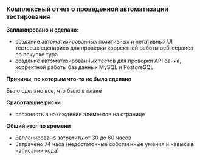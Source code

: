 ### Комплексный отчет о проведенной автоматизации тестирования

**Запланировано и сделано:**

* создание автоматизированных позитивных и негативных UI тестовых сценариев 
для проверки корректной работы веб-сервиса по покупке тура
* создание автоматизированных тестов для проверки API банка, корректной работы баз данных MySQL и PostgreSQL

**Причины, по которым что-то не было сделано**

Было сделано все, что было в плане

**Сработавшие риски**

* сложность в нахождении элементов на странице

**Общий итог по времени**

* Запланировано затратить от 30 до 60 часов
* Затрачено 74 часа (недостаточные собственные умения и навыки в написании кода)
